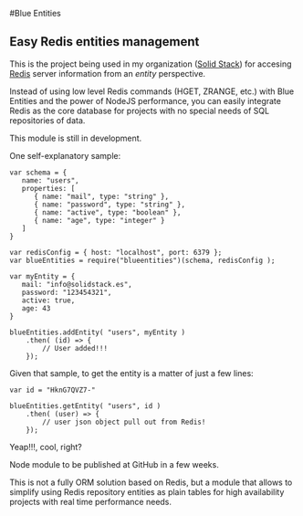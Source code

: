 #Blue Entities

## Easy Redis entities management

This is the project being used in my organization ([Solid Stack](http://www.solid-stack.com)) for accesing [Redis](https://redis.io)  server information from an *entity* perspective.

Instead of using low level Redis commands (HGET, ZRANGE, etc.) with Blue Entities and the power of NodeJS performance, you can easily integrate Redis as the core database for projects with no special needs of SQL repositories of data.

This module is still in development.

One self-explanatory sample:

```
var schema = {
   name: "users",
   properties: [
      { name: "mail", type: "string" },
      { name: "password", type: "string" },
      { name: "active", type: "boolean" },
      { name: "age", type: "integer" }
   ]
}

var redisConfig = { host: "localhost", port: 6379 };
var blueEntities = require("blueentities")(schema, redisConfig );

var myEntity = {
   mail: "info@solidstack.es",
   password: "123454321",
   active: true,
   age: 43
}

blueEntities.addEntity( "users", myEntity )
	.then( (id) => {
		// User added!!!
	});

```

Given that sample, to get the entity is a matter of just a few lines:

```
var id = "HknG7QVZ7-"

blueEntities.getEntity( "users", id )
	.then( (user) => {
		// user json object pull out from Redis!
	});
```

Yeap!!!, cool, right?

Node module to be published at GitHub in a few weeks.

This is not a fully ORM solution based on Redis, but a module that allows to simplify using Redis repository entities as plain tables for high availability projects with real time performance needs.